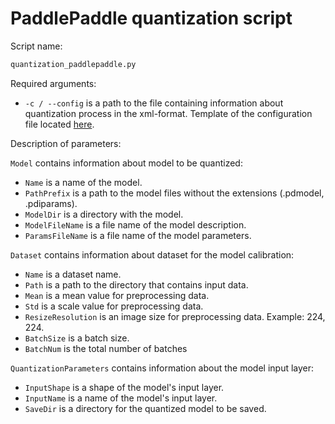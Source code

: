 # PaddlePaddle quantization script

Script name:

```bash
quantization_paddlepaddle.py
```

Required arguments:

- `-c / --config` is a path to the file containing information
  about quantization process in the xml-format. Template of the configuration file
  located [here][config_path].

Description of parameters:

`Model` contains information about model to be quantized:
- `Name` is a name of the model.
- `PathPrefix` is a path to the model files without the extensions (.pdmodel, .pdiparams).
- `ModelDir` is a directory with the model.
- `ModelFileName` is a file name of the model description.
- `ParamsFileName` is a file name of the model parameters.

`Dataset` contains information about dataset for the model calibration:
- `Name` is a dataset name.
- `Path` is a path to the directory that contains input data.
- `Mean` is a mean value for preprocessing data.
- `Std` is a scale value for preprocessing data.
- `ResizeResolution` is an image size for preprocessing data. Example: 224, 224.
- `BatchSize` is a batch size.
- `BatchNum` is the total number of batches

`QuantizationParameters` contains information about the model input layer:
- `InputShape` is a shape of the model's input layer.
- `InputName` is a name of the model's input layer.
- `SaveDir` is a directory for the quantized model to be saved.


<!-- LINKS -->
[config_path]: ../../configs/paddle_quantization_config_template.xml
